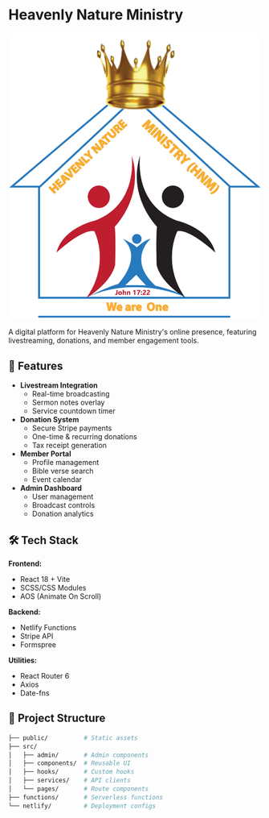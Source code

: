 # Heavenly Nature Ministry

![HNM Logo](public/images/logo.webp)

A digital platform for Heavenly Nature Ministry's online presence, featuring livestreaming, donations, and member engagement tools.

## 🌟 Features

- **Livestream Integration**
  - Real-time broadcasting
  - Sermon notes overlay
  - Service countdown timer
- **Donation System**
  - Secure Stripe payments
  - One-time & recurring donations
  - Tax receipt generation
- **Member Portal**
  - Profile management
  - Bible verse search
  - Event calendar
- **Admin Dashboard**
  - User management
  - Broadcast controls
  - Donation analytics

## 🛠 Tech Stack

**Frontend:**
- React 18 + Vite
- SCSS/CSS Modules
- AOS (Animate On Scroll)

**Backend:**
- Netlify Functions
- Stripe API
- Formspree

**Utilities:**
- React Router 6
- Axios
- Date-fns

## 📂 Project Structure

```bash
├── public/          # Static assets
├── src/
│   ├── admin/       # Admin components
│   ├── components/  # Reusable UI
│   ├── hooks/       # Custom hooks
│   ├── services/    # API clients
│   └── pages/       # Route components
├── functions/       # Serverless functions
└── netlify/         # Deployment configs



